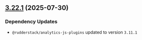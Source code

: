 ## [3.22.1](https://github.com/rudderlabs/rudder-sdk-js/compare/@rudderstack/analytics-js@3.22.0...@rudderstack/analytics-js@3.22.1) (2025-07-30)

### Dependency Updates

* `@rudderstack/analytics-js-plugins` updated to version `3.11.1`

